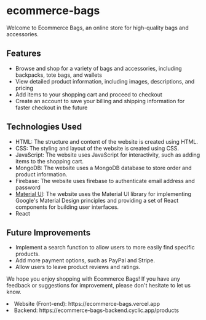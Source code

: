 # ecommerce-bags

Welcome to Ecommerce Bags, an online store for high-quality bags and accessories.

## Features

- Browse and shop for a variety of bags and accessories, including backpacks, tote bags, and wallets
- View detailed product information, including images, descriptions, and pricing
- Add items to your shopping cart and proceed to checkout
- Create an account to save your billing and shipping information for faster checkout in the future

## Technologies Used

- HTML: The structure and content of the website is created using HTML.
- CSS: The styling and layout of the website is created using CSS.
- JavaScript: The website uses JavaScript for interactivity, such as adding items to the shopping cart.
- MongoDB: The website uses a MongoDB database to store order and product information.
- Firebase: The website uses firebase to authenticate email address and password
- [Material UI](https://material-ui.com/): The website uses the Material UI library for implementing Google's Material Design principles and providing a set of React components for building user interfaces.
- React

## Future Improvements

- Implement a search function to allow users to more easily find specific products.
- Add more payment options, such as PayPal and Stripe.
- Allow users to leave product reviews and ratings.

We hope you enjoy shopping with Ecommerce Bags! If you have any feedback or suggestions for improvement, please don't hesitate to let us know.

<li> Website (Front-end): https://ecommerce-bags.vercel.app
<li> Backend: https://ecommerce-bags-backend.cyclic.app/products
